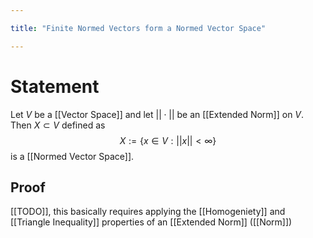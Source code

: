 ```yaml
---

title: "Finite Normed Vectors form a Normed Vector Space"

---
```

# Statement
Let $V$ be a [[Vector Space]] and let $||\cdot||$ be an [[Extended Norm]] on $V$. Then $X \subset V$ defined as
$$X := \{x \in V : ||x|| < \infty\}$$
is a [[Normed Vector Space]].

## Proof
[[TODO]], this basically requires applying the [[Homogeniety]] and [[Triangle Inequality]] properties of an [[Extended Norm]] ([[Norm]])